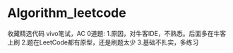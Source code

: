 # Algorithm_leetcode
收藏精选代码
vivo笔试，AC 0道题: 1.原因，对牛客IDE，不熟悉。后面多在牛客上刷 2.题在LeetCode都有原型，还是刷题太少 3.基础不扎实，多练习
